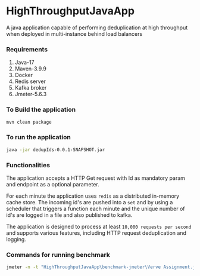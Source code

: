 # HighThroughputJavaApp
A java application capable of performing deduplication at high throughput when deployed in multi-instance behind load balancers 

### Requirements

1. Java-17
2. Maven-3.9.9
3. Docker
4. Redis server
5. Kafka broker
6. Jmeter-5.6.3

### To Build the application
```bash
mvn clean package
```

### To run the application
```bash
java -jar dedupIds-0.0.1-SNAPSHOT.jar
```

### Functionalities
The application accepts a HTTP Get request with Id as mandatory param and endpoint as a optional parameter. 

For each minute the application uses `redis` as a distributed in-memory cache store. The incoming id's are pushed into a `set` and by using a scheduler that triggers a function each minute and the unique number of id's are logged in a file and also published to kafka.

The application is designed to process at least `10,000 requests per second` and supports various features, including HTTP request deduplication and logging.


### Commands for running benchmark

```bash
jmeter -n -t "HighThroughputJavaApp\benchmark-jmeter\Verve Assignment.jmx" -l HighThroughputJavaApp\benchmark-jmeter\reactive_redis_results.csv -e -o HighThroughputJavaApp\benchmark-jmeter\Jmeter_Graph_Reactive_Redis_report
```

